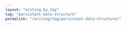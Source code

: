 ```yaml
---
layout: "writing_by_tag"
tag: "persistant-data-structure"
permalink: "/writing/tag/persistant-data-structure/"
---
```

